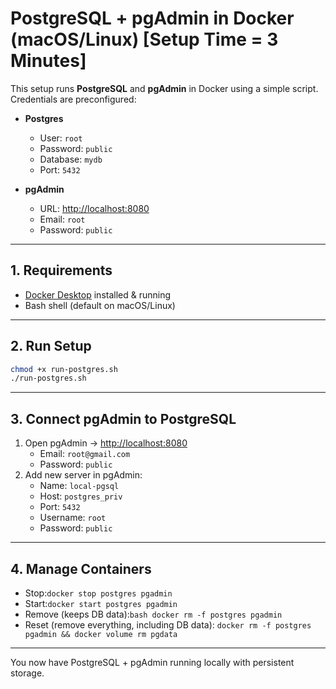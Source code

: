 # PostgreSQL + pgAdmin in Docker (macOS/Linux) [Setup Time = 3 Minutes]
This setup runs **PostgreSQL** and **pgAdmin** in Docker using a simple script.  
Credentials are preconfigured:  

- **Postgres**  
  - User: `root`  
  - Password: `public`  
  - Database: `mydb`  
  - Port: `5432`

- **pgAdmin**  
  - URL: [http://localhost:8080](http://localhost:8080)  
  - Email: `root`  
  - Password: `public`
---
## 1. Requirements
- [Docker Desktop](https://www.docker.com/products/docker-desktop/) installed & running
- Bash shell (default on macOS/Linux)
---
## 2. Run Setup
```bash
chmod +x run-postgres.sh
./run-postgres.sh
```
---
## 3. Connect pgAdmin to PostgreSQL
1. Open pgAdmin → [http://localhost:8080](http://localhost:8080)  
   - Email: `root@gmail.com`  
   - Password: `public`  
2. Add new server in pgAdmin:  
   - Name: `local-pgsql`  
   - Host: `postgres_priv`  
   - Port: `5432`  
   - Username: `root`  
   - Password: `public`  
---
## 4. Manage Containers
- Stop:`docker stop postgres pgadmin`
- Start:`docker start postgres pgadmin`
- Remove (keeps DB data):`bash docker rm -f postgres pgadmin`
- Reset (remove everything, including DB data): `docker rm -f postgres pgadmin && docker volume rm pgdata`
---
You now have PostgreSQL + pgAdmin running locally with persistent storage.
